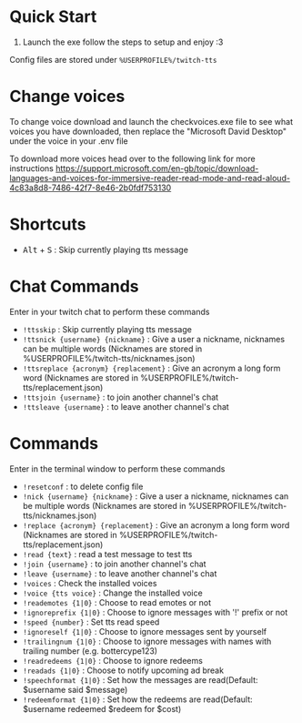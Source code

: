 # Quick Start

1. Launch the exe follow the steps to setup and enjoy :3

Config files are stored under `%USERPROFILE%/twitch-tts`

# Change voices

To change voice download and launch the checkvoices.exe file to see what voices you have downloaded, then replace the "Microsoft David Desktop" under the voice in your .env file

To download more voices head over to the following link for more instructions https://support.microsoft.com/en-gb/topic/download-languages-and-voices-for-immersive-reader-read-mode-and-read-aloud-4c83a8d8-7486-42f7-8e46-2b0fdf753130

# Shortcuts

-   <kbd>Alt</kbd> + <kbd>S</kbd> : Skip currently playing tts message

# Chat Commands

Enter in your twitch chat to perform these commands

-   `!ttsskip` : Skip currently playing tts message
-   `!ttsnick {username} {nickname}` : Give a user a nickname, nicknames can be multiple words (Nicknames are stored in %USERPROFILE%/twitch-tts/nicknames.json)
-   `!ttsreplace {acronym} {replacement}` : Give an acronym a long form word (Nicknames are stored in %USERPROFILE%/twitch-tts/replacement.json)
-   `!ttsjoin {username}` : to join another channel's chat
-   `!ttsleave {username}` : to leave another channel's chat

# Commands

Enter in the terminal window to perform these commands

-   `!resetconf` : to delete config file
-   `!nick {username} {nickname}` : Give a user a nickname, nicknames can be multiple words (Nicknames are stored in %USERPROFILE%/twitch-tts/nicknames.json)
-   `!replace {acronym} {replacement}` : Give an acronym a long form word (Nicknames are stored in %USERPROFILE%/twitch-tts/replacement.json)
-   `!read {text}` : read a test message to test tts
-   `!join {username}` : to join another channel's chat
-   `!leave {username}` : to leave another channel's chat
-   `!voices` : Check the installed voices
-   `!voice {tts voice}` : Change the installed voice
-   `!reademotes {1|0}` : Choose to read emotes or not
-   `!ignoreprefix {1|0}` : Choose to ignore messages with '!' prefix or not
-   `!speed {number}` : Set tts read speed
-   `!ignoreself {1|0}` : Choose to ignore messages sent by yourself
-   `!trailingnum {1|0}` : Choose to ignore messages with names with trailing number (e.g. bottercype123)
-   `!readredeems {1|0}` : Choose to ignore redeems
-   `!readads {1|0}` : Choose to notify upcoming ad break
-   `!speechformat {1|0}` : Set how the messages are read(Default: $username said $message)
-   `!redeemformat {1|0}` : Set how the redeems are read(Default: $username redeemed $redeem for $cost)
